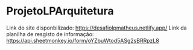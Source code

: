 # ProjetoLPArquitetura
Link do site disponbilizado: https://desafiolpmatheus.netlify.app/ 
Link da planilha de resgisto de informação: https://api.sheetmonkey.io/form/oYZbuWtod5ASg2sBRRpzL8 
